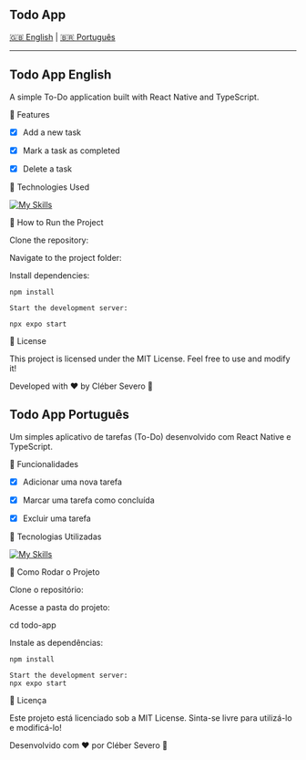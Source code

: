 ## Todo App

[🇬🇧 English](#todo-app-english) | [🇧🇷 Português](#todo-app-português)

---

## Todo App English

A simple To-Do application built with React Native and TypeScript.

📌 Features

- [x] Add a new task

- [x] Mark a task as completed

- [x] Delete a task

🚀 Technologies Used

[![My Skills](https://skillicons.dev/icons?i=ts,reactnative)](https://skillicons.dev) 

🔧 How to Run the Project

Clone the repository:

Navigate to the project folder:

Install dependencies:
```
npm install

Start the development server:

npx expo start

```

📜 License

This project is licensed under the MIT License. Feel free to use and modify it!

Developed with ❤️ by Cléber Severo 🚀


## Todo App Português

Um simples aplicativo de tarefas (To-Do) desenvolvido com React Native e TypeScript.

📌 Funcionalidades

- [x] Adicionar uma nova tarefa

- [x] Marcar uma tarefa como concluída

- [x] Excluir uma tarefa

🚀 Tecnologias Utilizadas

[![My Skills](https://skillicons.dev/icons?i=ts)](https://skillicons.dev) 

🔧 Como Rodar o Projeto

Clone o repositório:

Acesse a pasta do projeto:

cd todo-app

Instale as dependências:
```
npm install

Start the development server:
npx expo start

```

📜 Licença

Este projeto está licenciado sob a MIT License. Sinta-se livre para utilizá-lo e modificá-lo!

Desenvolvido com ❤️ por Cléber Severo 🚀


